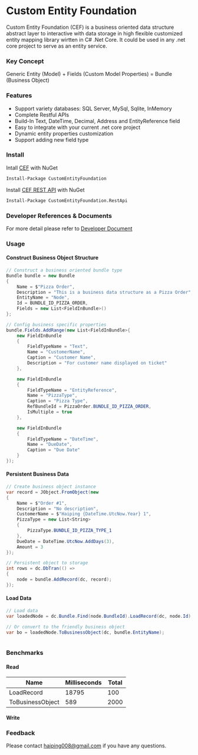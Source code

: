# Custom Entity Foundation

Custom Entity Foundation (CEF) is a business oriented data structure abstract layer to interactive with data storage in high flexible customized entity mapping library wirtten in C# .Net Core. It could be used in any .net core project to serve as an entity service. 

### Key Concept
Generic Entity (Model) + Fields (Custom Model Properties) = Bundle (Business Object)

### Features

* Support variety databases: SQL Server, MySql, Sqlite, InMemory
* Complete Restful APIs
* Build-In Text, DateTime, Decimal, Address and EntityReference field
* Easy to integrate with your current .net core project
* Dynamic entity properties customization
* Support adding new field type

### Install
Intall [CEF](https://www.nuget.org/packages/CustomEntityFoundation) with NuGet
````sh
Install-Package CustomEntityFoundation
````
Install [CEF REST API](https://www.nuget.org/packages/CustomEntityFoundation.RestApi) with NuGet
````sh
Install-Package CustomEntityFoundation.RestApi
````
### Developer References & Documents
For more detail please refer to [Developer Document](https://readthedocs.org/projects/customentityfoundation/)
### Usage
#### Construct Business Object Structure
```cs
// Construct a business oriented bundle type
Bundle bundle = new Bundle
{
    Name = $"Pizza Order",
    Description = "This is a business data structure as a Pizza Order",
    EntityName = "Node",
    Id = BUNDLE_ID_PIZZA_ORDER,
    Fields = new List<FieldInBundle>()
};

// Config business specific properties
bundle.Fields.AddRange(new List<FieldInBundle>{
    new FieldInBundle
    {
        FieldTypeName = "Text",
        Name = "CustomerName",
        Caption = "Customer Name",
        Description = "For customer name displayed on ticket"
    },

    new FieldInBundle
    {
        FieldTypeName = "EntityReference",
        Name = "PizzaType",
        Caption = "Pizza Type",
        RefBundleId = PizzaOrder.BUNDLE_ID_PIZZA_ORDER,
        IsMultiple = true
    },

    new FieldInBundle
    {
        FieldTypeName = "DateTime",
        Name = "DueDate",
        Caption = "Due Date"
    }
});
````
#### Persistent Business Data
````cs
// Create business object instance
var record = JObject.FromObject(new
{
    Name = $"Order #1",
    Description = "No description",
    CustomerName = $"Haiping {DateTime.UtcNow.Year} 1",
    PizzaType = new List<String>
    {
    	PizzaType.BUNDLE_ID_PIZZA_TYPE_1 
    },
    DueDate = DateTime.UtcNow.AddDays(3),
    Amount = 3
});

// Persistent object to storage
int rows = dc.DbTran(() =>
{
	node = bundle.AddRecord(dc, record);
});
````
#### Load Data
````cs
// Load data
var loadedNode = dc.Bundle.Find(node.BundleId).LoadRecord(dc, node.Id);

// Or convert to the friendly business object
var bo = loadedNode.ToBusinessObject(dc, bundle.EntityName);
            
````
### Benchmarks
#### Read

| Name                   | Milliseconds | Total |
|------------------------|--------------|---------|
| LoadRecord | 18795        | 100 |
| ToBusinessObject   | 589          | 2000    |  

#### Write

### Feedback
Please contact <haiping008@gmail.com> if you have any questions.
